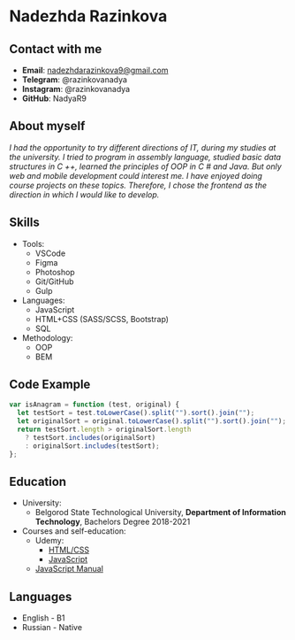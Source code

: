 # Nadezhda Razinkova

## Contact with me

- **Email**: nadezhdarazinkova9@gmail.com
- **Telegram**: @razinkovanadya
- **Instagram**: @razinkovanadya
- **GitHub**: NadyaR9

## About myself

_I had the opportunity to try different directions of IT, during my studies at the university. I tried to program in assembly language, studied basic data structures in C ++, learned the principles of OOP in C # and Java. But only web and mobile development could interest me. I have enjoyed doing course projects on these topics. Therefore, I chose the frontend as the direction in which I would like to develop._

## Skills

- Tools:
  - VSCode
  - Figma
  - Photoshop
  - Git/GitHub
  - Gulp
- Languages:
  - JavaScript
  - HTML+CSS (SASS/SCSS, Bootstrap)
  - SQL
- Methodology:
  - OOP
  - BEM

## Code Example

```javascript
var isAnagram = function (test, original) {
  let testSort = test.toLowerCase().split("").sort().join("");
  let originalSort = original.toLowerCase().split("").sort().join("");
  return testSort.length > originalSort.length
    ? testSort.includes(originalSort)
    : originalSort.includes(testSort);
};
```

## Education

- University:
  - Belgorod State Technological University, **Department of Information Technology**, Bachelors Degree 2018-2021
- Courses and self-education:
  - Udemy:
    - [HTML/CSS](https://www.udemy.com/course/webdeveloper/)
    - [JavaScript](https://www.udemy.com/course/javascript_full/)
  - [JavaScript Manual](https://learn.javascript.ru/)

## Languages

- English - B1
- Russian - Native
